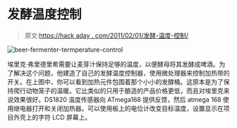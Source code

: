 # 发酵温度控制

> 原文:[https://hack aday . com/2011/02/01/发酵-温度-控制/](https://hackaday.com/2011/02/01/fermentation-temperature-control/)

![](../Images/8aa2db94a5ee7ee2f53460fedcc6a020.png "beer-fermenter-termperature-control")

埃里克·弗里德里希需要让麦芽汁保持足够的温度，以便酵母将其发酵成啤酒。为了解决这个问题，他建造了自己的发酵温度控制器，使用微处理器来控制加热带的开关。在上图中，你可以看到加热元件包围着那个小小的发酵桶。这原本是为了保持爬行动物笼子的温暖。它比类似的只用于酿造的产品价格更低，而且对埃里克来说效果很好。DS1820 温度传感器向 ATmega168 提供反馈，然后 atmega 168 使用继电器打开和关闭加热器。可以使用板上的电位计改变目标温度，设置显示在项目外壳上的字符 LCD 屏幕上。